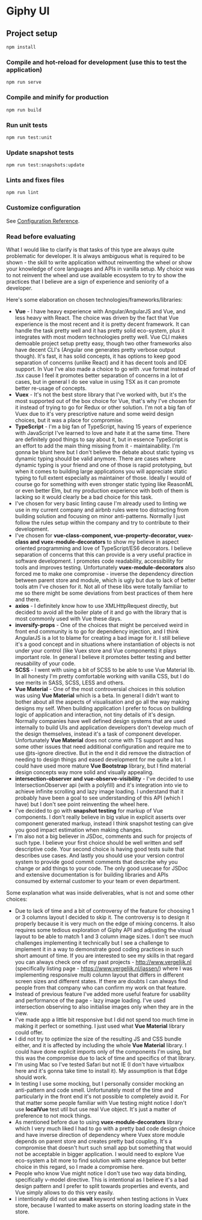 # Giphy UI

## Project setup
```
npm install
```

### Compile and hot-reload for development (use this to test the application)
```
npm run serve
```

### Compile and minify for production
```
npm run build
```

### Run unit tests
```
npm run test:unit
```

### Update snapshot tests
```
npm run test:snapshots:update
```

### Lints and fixes files
```
npm run lint
```

### Customize configuration
See [Configuration Reference](https://cli.vuejs.org/config/).

### Read before evaluating

What I would like to clarify is that tasks of this type are always quite problematic for developer. It is always ambiguous
what is required to be shown - the skill to write application without reinventing the wheel or show your knowledge of core
languages and APIs in vanilla setup. My choice was to not reinvent the wheel and use available ecosystem to try to show
the practices that I believe are a sign of experience and seniority of a developer.

Here's some elaboration on chosen technologies/frameworks/libraries:
   * **Vue** - I have heavy experience with Angular/AngularJS and Vue, and less heavy with React. The choice was driven by the
     fact that Vue experience is the most recent and it is pretty decent framework. It can handle the task pretty well 
     and it has pretty solid eco-system, plus it integrates with most modern technologies pretty well. Vue CLI makes demoable
     project setup pretty easy, though two other frameworks also have decent CLI's (Angular one generates pretty verbose
     output though). It's fast, it has solid concepts, it has options to keep good separation of concerns (unlike React)
     and it has decent tools and IDE support. In Vue I've also made a choice to go with .vue format instead of .tsx cause
     I feel it promotes better separation of concerns in a lot of cases, but in general I do see value in using TSX as it
     can promote better re-usage of concepts.
   * **Vuex** - It's not the best store library that I've worked with, but it's the most supported out of the box choice 
     for Vue, that's why I've chosen for it instead of trying to go for Redux or other solution. I'm not a big fan of Vuex
     due to it's very prescriptive nature and some weird design choices, but it was a place for compromise.
   * **TypeScript** - I'm a big fan of TypeScript, having 15 years of experience with JavaScript I've learned to love and hate
     it at the same time. There are definitely good things to say about it, but in essence TypeScript is an effort to add
     the main thing missing from it - maintainability. I'm gonna be blunt here but I don't believe the debate about static
     typing vs dynamic typing should be valid anymore. There are cases where dynamic typing is your friend and one of those
     is rapid prototyping, but when it comes to building large applications you will appreciate static typing to full extent
     especially as maintainer of those. Ideally I would of course go for something with even stronger static typing like
     ReasonML or even better Elm, but my production experience with both of them is lacking so it would clearly be a bad
     choice for this task.
   * I've chosen for very basic linting cause I'm already used to linting we use in my current company and airbnb rules
     were too distracting from building solution and focusing on minor anti-patterns. Normally I just follow the rules
     setup within the company and try to contribute to their development.
   * I've chosen for **vue-class-component, vue-property-decorator, vuex-class and vuex-module-decorators** to show my
     believe in aspect oriented programming and love of TypeScript/ES6 decorators. I believe separation of concerns that
     this can provide is a very useful practice in software development. I promotes code readability, accessibility for
     tools and improves testing. Unfortunately **vuex-module-decorators** also forced me to make one compromise - inverse 
     the dependency direction between parent store and module, which is ugly but due to lack of better tools atm I've 
     chosen for it. Not all of these libs were totally familiar to me so there might be some deviations from best practices
     of them here and there.
   * **axios** - I definitely know how to use XMLHttpRequest directly, but decided to avoid all the boiler plate of it and
     go with the library that is most commonly used with Vue these days.
   * **inversify-props** - One of the choices that might be perceived weird in front end community is to go for dependency
     injection, and I think AngularJS is a lot to blame for creating a bad image for it. I still believe it's a good concept
     and in situations where instantiation of objects is not under your control (like Vuex store and Vue components) it
     plays important role. In general I believe it promotes better testing and better reusability of your code.
   * **SCSS** - I went with using a bit of SCSS to be able to use Vue Material lib. In all honesty I'm pretty comfortable
     working with vanilla CSS, but I do see merits in SASS, SCSS, LESS and others.
   * **Vue Material** - One of the most controversial choices in this solution was using **Vue Material** which is a beta.
     In general I didn't want to bother about all the aspects of visualisation and go all the way making designs my self.
     When building application I prefer to focus on building logic of application and interaction, not tiny details of
     it's design. Normally companies have well defined design systems that are used internally to build UIs and application
     developers don't develop much of the design themselves, instead it's a task of component developer. Unfortunately
     **Vue Material** does not come with TS support and has some other issues that need additional configuration and require
     me to use @ts-ignore directive. But in the end it did remove the distraction of needing to design things and eased
     development for me quite a lot. I could have used more mature **Vue Bootstrap** library, but I find material design
     concepts way more solid and visually appealing.
   * **intersection-observer and vue-observe-visibility** - I've decided to use IntersectionObserver api (with a polyfill)
     and it's integration into vie to achieve infinite scrolling and lazy image loading. I understand that it probably have
     been a goal to see understanding of this API (which I have) but I don't see point reinventing the wheel here.
   * I've decided to go with **snapshot testing** for markup of Vue components. I don't really believe in big value in
     explicit asserts over component generated markup, instead I think snapshot testing can give you good impact estimation
     when making changes.
   * I'm also not a big believer in JSDoc, comments and such for projects of such type. I believe your first choice should be
     well written and self descriptive code. Your second choice is having good tests suite that describes use cases. And
     lastly you should use your version control system to provide good commit comments that describe why you change or add
     things to your code. The only good usecase for JSDoc and extensive documentation is for building libraries and APIs
     consumed by external customer to your team or even department.

Some explanation what was inside deliverables, what is not and some other choices:
   * Due to lack of time and a bit of controversy of the feature for choosing 1 or 3 columns layout I decided to skip it.
     The controversy is to design it properly because it is very much on the edge of mixing concerns. It also requires
     some tedious exploration of Giphy API and adjusting the visual layout to be able to match 1 and 3 column image sizes.
     I don't see much challenges implementing it technically but I see a challenge to implement it in a way to demonstrate
     good coding practices in such short amount of time. If you are interested to see my skills in that regard you can
     always check one of my past projects - http://www.vergelijk.nl (specifically listing page - https://www.vergelijk.nl/jassen/)
     where I was implementing responsive multi column layout that differs in different screen sizes and different states.
     If there are doubts I can always find people from that company who can confirm my work on that feature.
   * Instead of previous feature I've added more useful feature for usability and performance of the page - lazy image
     loading. I've used intersection observing to also initialise images only when they are in the view.
   * I've made app a little bit responsive but I did not spend too much time in making it perfect or something. I just used
     what **Vue Material** library could offer.
   * I did not try to optimize the size of the resulting JS and CSS bundle either, and it is affected by including the whole
     **Vue Material** library. I could have done explicit imports only of the components I'm using, but this was the compromise
     due to lack of time and specifics of that library.
   * I'm using Mac so I've tested Safari but not IE (I don't have virtualbox here and it's gonna take time to install it).
     My assumption is that Edge should work.
   * In testing I use some mocking, but I personally consider mocking an anti-pattern and code smell. Unfortunately most
     of the time and particularly in the front end it's not possible to completely avoid it. For that matter some people
     familiar with Vue testing might notice I don't use **localVue** test util but use real Vue object. It's just a matter
     of preference to not mock things.
   * As mentioned before due to using **vuex-module-decorators** library which I very much liked I had to go with a pretty
     bad code design choice and have inverse direction of dependency where Vuex store module depends on parent store and 
     creates pretty bad coupling. It's a compromise that doesn't hurt such small app but something that would not be 
     acceptable in bigger application. I would need to explore Vue eco-system a bit more to find solution with same 
     elegance but better choice in this regard, so I made a compromise here.
   * People who know Vue might notice I don't use two way data binding, specifically v-model directive. This is intentional
     as I believe it's a bad design pattern and I prefer to split towards properties and events, and Vue simply allows to
     do this very easily.
   * I intentionally did not use **await** keyword when testing actions in Vuex store, because I wanted to make asserts
     on storing loading state in the store.
